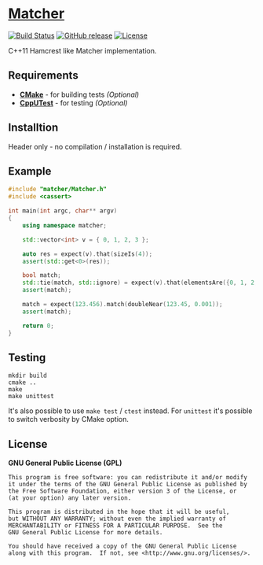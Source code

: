 # [Matcher](https://github.com/offa/matcher)

[![Build Status](https://travis-ci.org/offa/matcher.svg?branch=master)](https://travis-ci.org/offa/matcher)
[![GitHub release](https://img.shields.io/github/release/offa/matcher.svg)](https://github.com/offa/matcher/releases)
[![License](https://img.shields.io/badge/license-GPLv3-yellow.svg)](LICENSE)

C++11 Hamcrest like Matcher implementation.


## Requirements

 - [**CMake**](http://www.cmake.org/) - for building tests *(Optional)*
 - [**CppUTest**](https://github.com/cpputest/cpputest) - for testing *(Optional)*


## Installtion

Header only - no compilation / installation is required.


## Example

```cpp
#include "matcher/Matcher.h"
#include <cassert>

int main(int argc, char** argv)
{
    using namespace matcher;

    std::vector<int> v = { 0, 1, 2, 3 };

    auto res = expect(v).that(sizeIs(4));
    assert(std::get<0>(res));

    bool match;
    std::tie(match, std::ignore) = expect(v).that(elementsAre({0, 1, 2, 3}));
    assert(match);

    match = expect(123.456).match(doubleNear(123.45, 0.001));
    assert(match);

    return 0;
}
```


## Testing

```
mkdir build
cmake ..
make
make unittest
```

It's also possible to use `make test` / `ctest` instead. For `unittest` it's possible to switch verbosity by CMake option.


## License

**GNU General Public License (GPL)**

    This program is free software: you can redistribute it and/or modify
    it under the terms of the GNU General Public License as published by
    the Free Software Foundation, either version 3 of the License, or
    (at your option) any later version.

    This program is distributed in the hope that it will be useful,
    but WITHOUT ANY WARRANTY; without even the implied warranty of
    MERCHANTABILITY or FITNESS FOR A PARTICULAR PURPOSE.  See the
    GNU General Public License for more details.

    You should have received a copy of the GNU General Public License
    along with this program.  If not, see <http://www.gnu.org/licenses/>.

